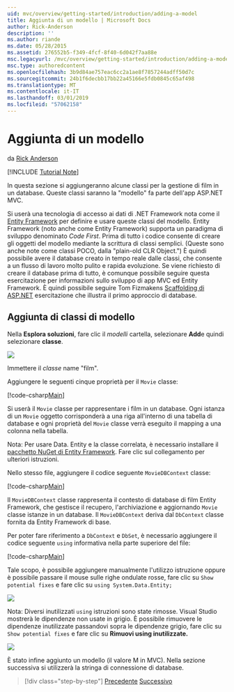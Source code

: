 ```yaml
---
uid: mvc/overview/getting-started/introduction/adding-a-model
title: Aggiunta di un modello | Microsoft Docs
author: Rick-Anderson
description: ''
ms.author: riande
ms.date: 05/28/2015
ms.assetid: 276552b5-f349-4fcf-8f40-6d042f7aa88e
msc.legacyurl: /mvc/overview/getting-started/introduction/adding-a-model
msc.type: authoredcontent
ms.openlocfilehash: 3b9d84ae757eac6cc2a1ae8f7857244adff50d7c
ms.sourcegitcommit: 24b1f6decbb17bb22a45166e5fdb0845c65af498
ms.translationtype: MT
ms.contentlocale: it-IT
ms.lasthandoff: 03/01/2019
ms.locfileid: "57062158"
---
```

<a name="adding-a-model"></a>Aggiunta di un modello
====================
da [Rick Anderson]((https://twitter.com/RickAndMSFT))

[!INCLUDE [Tutorial Note](sample/code-location.md)]

In questa sezione si aggiungeranno alcune classi per la gestione di film in un database. Queste classi saranno la &quot;modello&quot; fa parte dell'app ASP.NET MVC.

Si userà una tecnologia di accesso ai dati di .NET Framework nota come il [Entity Framework](https://docs.microsoft.com/ef/) per definire e usare queste classi del modello. Entity Framework (noto anche come Entity Framework) supporta un paradigma di sviluppo denominato *Code First*. Prima di tutto i codice consente di creare gli oggetti del modello mediante la scrittura di classi semplici. (Queste sono anche note come classi POCO, dalla &quot;plain-old CLR Object.&quot;) È quindi possibile avere il database creato in tempo reale dalle classi, che consente a un flusso di lavoro molto pulito e rapida evoluzione. Se viene richiesto di creare il database prima di tutto, è comunque possibile seguire questa esercitazione per informazioni sullo sviluppo di app MVC ed Entity Framework. È quindi possibile seguire Tom Fizmakens [Scaffolding di ASP.NET](xref:visual-studio/overview/2013/aspnet-scaffolding-overview) esercitazione che illustra il primo approccio di database.

## <a name="adding-model-classes"></a>Aggiunta di classi di modello

Nella **Esplora soluzioni**, fare clic il *modelli* cartella, selezionare **Add**e quindi selezionare **classe**.

![](adding-a-model/_static/image1.png)

Immettere il *classe* name &quot;film&quot;.

Aggiungere le seguenti cinque proprietà per il `Movie` classe:

[!code-csharp[Main](adding-a-model/samples/sample1.cs)]

Si userà il `Movie` classe per rappresentare i film in un database. Ogni istanza di un `Movie` oggetto corrisponderà a una riga all'interno di una tabella di database e ogni proprietà del `Movie` classe verrà eseguito il mapping a una colonna nella tabella.

Nota: Per usare Data. Entity e la classe correlata, è necessario installare il [pacchetto NuGet di Entity Framework](https://www.nuget.org/packages/EntityFramework/). Fare clic sul collegamento per ulteriori istruzioni.

Nello stesso file, aggiungere il codice seguente `MovieDBContext` classe:

[!code-csharp[Main](adding-a-model/samples/sample2.cs?highlight=2,15-18)]

Il `MovieDBContext` classe rappresenta il contesto di database di film Entity Framework, che gestisce il recupero, l'archiviazione e aggiornando `Movie` classe istanze in un database. Il `MovieDBContext` deriva dal `DbContext` classe fornita da Entity Framework di base.

Per poter fare riferimento a `DbContext` e `DbSet`, è necessario aggiungere il codice seguente `using` informativa nella parte superiore del file:

[!code-csharp[Main](adding-a-model/samples/sample3.cs)]

Tale scopo, è possibile aggiungere manualmente l'utilizzo istruzione oppure è possibile passare il mouse sulle righe ondulate rosse, fare clic su `Show potential fixes` e fare clic su `using System.Data.Entity;`

![](adding-a-model/_static/image2.png)

Nota: Diversi inutilizzati `using` istruzioni sono state rimosse. Visual Studio mostrerà le dipendenze non usate in grigio. È possibile rimuovere le dipendenze inutilizzate passandovi sopra le dipendenze grigio, fare clic su `Show potential fixes` e fare clic su **Rimuovi using inutilizzate.**

![](adding-a-model/_static/image3.png)

È stato infine aggiunto un modello (il valore M in MVC). Nella sezione successiva si utilizzerà la stringa di connessione di database.

> [!div class="step-by-step"]
> [Precedente](adding-a-view.md)
> [Successivo](creating-a-connection-string.md)
